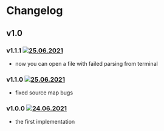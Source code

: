 # Changelog
## v1.0
### v1.1.1 [![25.06.2021](https://img.shields.io/date/1624793291)](https://github.com/d8corp/watch-state/tree/v1.1.1)
- now you can open a file with failed parsing from terminal
### v1.1.0 [![25.06.2021](https://img.shields.io/date/1624632591)](https://github.com/d8corp/watch-state/tree/v1.1.0)
- fixed source map bugs
### v1.0.0 [![24.06.2021](https://img.shields.io/date/1624547959)](https://github.com/d8corp/watch-state/tree/v1.0.0)
- the first implementation
